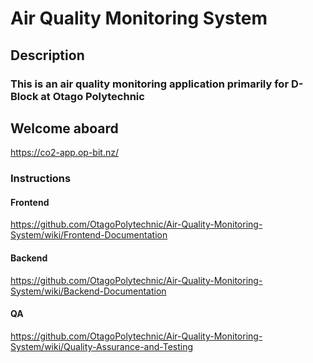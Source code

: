 # Air Quality Monitoring System   
  
## Description  
  
### This is an air quality monitoring application primarily for D-Block at Otago Polytechnic    
  
## Welcome aboard  
  
https://co2-app.op-bit.nz/  
  
    
### Instructions  
  
#### Frontend  
  
https://github.com/OtagoPolytechnic/Air-Quality-Monitoring-System/wiki/Frontend-Documentation    
  
#### Backend    
    
https://github.com/OtagoPolytechnic/Air-Quality-Monitoring-System/wiki/Backend-Documentation  
  
#### QA    
    
https://github.com/OtagoPolytechnic/Air-Quality-Monitoring-System/wiki/Quality-Assurance-and-Testing  
  

